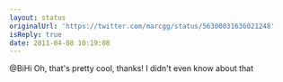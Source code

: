 ```yaml
---
layout: status
originalUrl: 'https://twitter.com/marcgg/status/56300031636021248'
isReply: true
date: 2011-04-08 10:19:08
---
```


@BiHi Oh, that's pretty cool, thanks! I didn't even know about that
